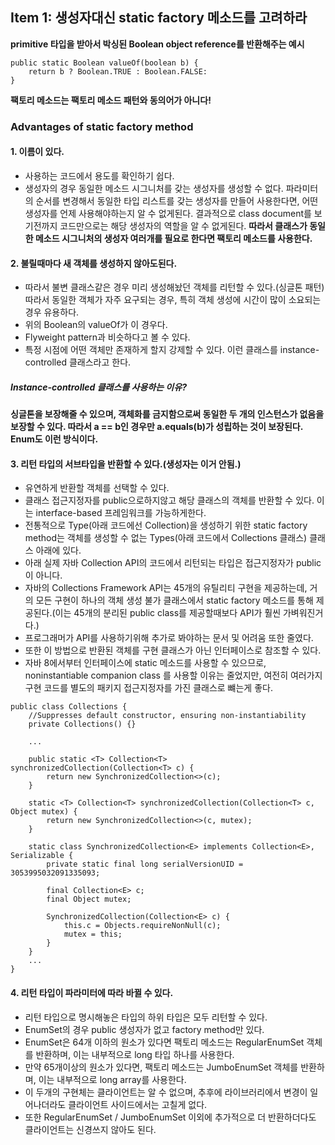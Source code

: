 <h2>Item 1: 생성자대신 static factory 메소드를 고려하라</h2>

<strong>primitive 타입을 받아서 박싱된 Boolean object reference를 반환해주는 예시</strong>

~~~
public static Boolean valueOf(boolean b) {
    return b ? Boolean.TRUE : Boolean.FALSE:
} 
~~~

<strong>팩토리 메소드는 팩토리 메소드 패턴와 동의어가 아니다!</strong>

<h3>Advantages of static factory method</h3>

<h4>1. 이름이 있다.</h4>

- 사용하는 코드에서 용도를 확인하기 쉽다.
- 생성자의 경우 동일한 메소드 시그니처를 갖는 생성자를 생성할 수 없다. 파라미터의 순서를 변경해서 동일한 타입 리스트를 갖는 생성자를 만들어 사용한다면, 어떤 생성자를 언제 사용해야하는지 알 수 없게된다. 결과적으로 class document를 보기전까지 코드만으로는 해당 생성자의 역할을 알 수 없게된다. <strong>따라서 클래스가 동일한 메소드 시그니처의 생성자 여러개를 필요로 한다면 팩토리 메소드를 사용한다.</strong>

<h4>2. 불릴때마다 새 객체를 생성하지 않아도된다.</h4>

- 따라서 불변 클래스같은 경우 미리 생성해놨던 객체를 리턴할 수 있다.(싱글톤 패턴) 따라서 동일한 객체가 자주 요구되는 경우, 특히 객체 생성에 시간이 많이 소요되는 경우 유용하다.
- 위의 Boolean의 valueOf가 이 경우다.
- Flyweight pattern과 비슷하다고 볼 수 있다.
- 특정 시점에 어떤 객체만 존재하게 할지 강제할 수 있다. 이런 클래스를 instance-controlled 클래스라고 한다.

<h5>Instance-controlled 클래스를 사용하는 이유?</h5>

**싱글톤을 보장해줄 수 있으며, 객체화를 금지함으로써 동일한 두 개의 인스턴스가 없음을 보장할 수 있다. 따라서 a == b인 경우만 a.equals(b)가 성립하는 것이 보장된다. Enum도 이런 방식이다.**

<h4>3. 리턴 타입의 서브타입을 반환할 수 있다.(생성자는 이거 안됨.)</h4>

- 유연하게 반환할 객체를 선택할 수 있다.
- 클래스 접근지정자를 public으로하지않고 해당 클래스의 객체를 반환할 수 있다. 이는 interface-based 프레임워크를 가능하게한다.
- 전통적으로 Type(아래 코드에선 Collection)을 생성하기 위한 static factory method는 객체를 생성할 수 없는 Types(아래 코드에서 Collections 클래스) 클래스 아래에 있다.
- 아래 실제 자바 Collection API의 코드에서 리턴되는 타입은 접근지정자가 public이 아니다.
- 자바의 Collections Framework API는 45개의 유틸리티 구현을 제공하는데, 거의 모든 구현이 하나의 객체 생성 불가 클래스에서 static factory 메소드를 통해 제공된다.(이는 45개의 분리된 public class를 제공할때보다 API가 훨씬 가벼워진거다.)
- 프로그래머가 API를 사용하기위해 추가로 봐야하는 문서 및 어려움 또한 줄였다.
- 또한 이 방법으로 반환된 객체를 구현 클래스가 아닌 인터페이스로 참조할 수 있다.
- 자바 8에서부터 인터페이스에 static 메소드를 사용할 수 있으므로, noninstantiable companion class 를 사용할 이유는 줄었지만, 여전히 여러가지 구현 코드를 별도의 패키지 접근지정자를 가진 클래스로 뺴는게 좋다.

~~~
public class Collections {
    //Suppresses default constructor, ensuring non-instantiability
    private Collections() {}

    ...

    public static <T> Collection<T> synchronizedCollection(Collection<T> c) {
        return new SynchronizedCollection<>(c);
    }

    static <T> Collection<T> synchronizedCollection(Collection<T> c, Object mutex) {
        return new SynchronizedCollection<>(c, mutex);
    }

    static class SynchronizedCollection<E> implements Collection<E>, Serializable {
        private static final long serialVersionUID = 3053995032091335093;

        final Collection<E> c;
        final Object mutex;

        SynchronizedCollection(Collection<E> c) {
            this.c = Objects.requireNonNull(c);
            mutex = this;
        }
    }
    ...
}
~~~

<h4>4. 리턴 타입이 파라미터에 따라 바뀔 수 있다.</h4>

- 리턴 타입으로 명시해놓은 타입의 하위 타입은 모두 리턴할 수 있다.
- EnumSet의 경우 public 생성자가 없고 factory method만 있다.
- EnumSet은 64개 이하의 원소가 있다면 팩토리 메소드는 RegularEnumSet 객체를 반환하며, 이는 내부적으로 long 타입 하나를 사용한다.
- 만약 65개이상의 원소가 있다면, 팩토리 메소드는 JumboEnumSet 객체를 반환하며, 이는 내부적으로 long array를 사용한다.
- 이 두개의 구현체는 클라이언트는 알 수 없으며, 추후에 라이브러리에서 변경이 일어나더라도 클라이언트 사이드에서는 고칠게 없다.
- 또한 RegularEnumSet / JumboEnumSet 이외에 추가적으로 더 반환하더다도 클라이언트는 신경쓰지 않아도 된다.

